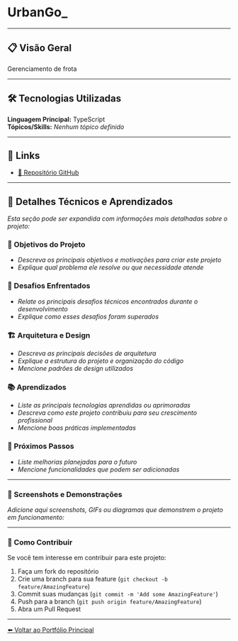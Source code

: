 # UrbanGo_

---

## 📋 Visão Geral

Gerenciamento de frota

---

## 🛠️ Tecnologias Utilizadas

**Linguagem Principal:** TypeScript  
**Tópicos/Skills:** *Nenhum tópico definido*

---

## 🔗 Links

- [📂 Repositório GitHub](https://github.com/meuphilim/UrbanGo_)


---

## 📝 Detalhes Técnicos e Aprendizados

_Esta seção pode ser expandida com informações mais detalhadas sobre o projeto:_

### 🎯 Objetivos do Projeto
- _Descreva os principais objetivos e motivações para criar este projeto_
- _Explique qual problema ele resolve ou que necessidade atende_

### 🚧 Desafios Enfrentados
- _Relate os principais desafios técnicos encontrados durante o desenvolvimento_
- _Explique como esses desafios foram superados_

### 🏗️ Arquitetura e Design
- _Descreva as principais decisões de arquitetura_
- _Explique a estrutura do projeto e organização do código_
- _Mencione padrões de design utilizados_

### 📚 Aprendizados
- _Liste as principais tecnologias aprendidas ou aprimoradas_
- _Descreva como este projeto contribuiu para seu crescimento profissional_
- _Mencione boas práticas implementadas_

### 🔮 Próximos Passos
- _Liste melhorias planejadas para o futuro_
- _Mencione funcionalidades que podem ser adicionadas_

---

### 📸 Screenshots e Demonstrações

_Adicione aqui screenshots, GIFs ou diagramas que demonstrem o projeto em funcionamento:_

<!-- Exemplo de como adicionar imagens:
![Screenshot do Projeto](../assets/images/UrbanGo_-screenshot.png)
![Diagrama de Arquitetura](../assets/images/UrbanGo_-architecture.png)
-->

---

### 🤝 Como Contribuir

Se você tem interesse em contribuir para este projeto:

1. Faça um fork do repositório
2. Crie uma branch para sua feature (`git checkout -b feature/AmazingFeature`)
3. Commit suas mudanças (`git commit -m 'Add some AmazingFeature'`)
4. Push para a branch (`git push origin feature/AmazingFeature`)
5. Abra um Pull Request

---

[⬅️ Voltar ao Portfólio Principal](../README.md)
